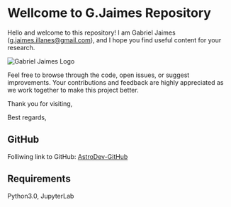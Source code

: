# Wellcome to G.Jaimes Repository

Hello and welcome to this repository! I am Gabriel Jaimes ([g.jaimes.illanes@gmail.com](mailto:g.jaimes.illanes@gmail.com)), and I hope you find useful content for your research.

![Gabriel Jaimes Logo](content/im/M31.png)

Feel free to browse through the code, open issues, or suggest improvements. Your contributions and feedback are highly appreciated as we work together to make this project better.

Thank you for visiting,

Best regards, 

## GitHub

Folliwing link to GitHub: [AstroDev-GitHub](https://github.com/gabojaimesillanes/)

## Requirements

Python3.0,
JupyterLab


